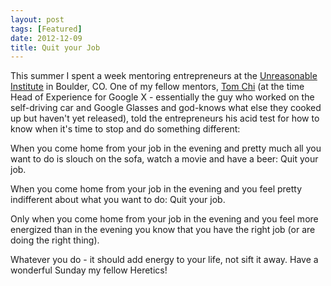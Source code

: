 ```yaml
---
layout: post
tags: [Featured]
date: 2012-12-09
title: Quit your Job
---
```

This summer I spent a week mentoring entrepreneurs at the [Unreasonable Institute](http://unreasonableinstitute.org/) in Boulder, CO. One of my fellow mentors, [Tom Chi](http://unreasonableinstitute.org/profile/tchi/) (at the time Head of Experience for Google X - essentially the guy who worked on the self-driving car and Google Glasses and god-knows what else they cooked up but haven't yet released), told the entrepreneurs his acid test for how to know when it's time to stop and do something different:

When you come home from your job in the evening and pretty much all you want to do is slouch on the sofa, watch a movie and have a beer: Quit your job.

When you come home from your job in the evening and you feel pretty indifferent about what you want to do: Quit your job.

Only when you come home from your job in the evening and you feel more energized than in the evening you know that you have the right job (or are doing the right thing).

Whatever you do - it should add energy to your life, not sift it away. Have a wonderful Sunday my fellow Heretics!